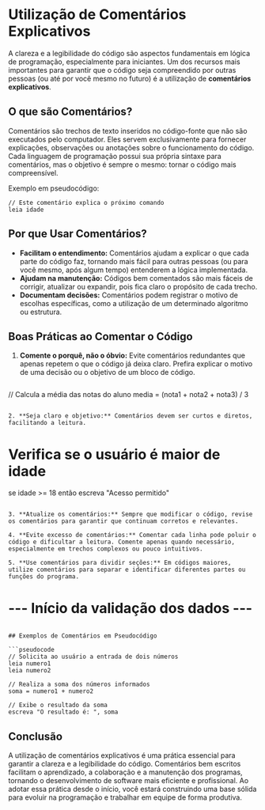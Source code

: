 
# Utilização de Comentários Explicativos

A clareza e a legibilidade do código são aspectos fundamentais em lógica de programação, especialmente para iniciantes. Um dos recursos mais importantes para garantir que o código seja compreendido por outras pessoas (ou até por você mesmo no futuro) é a utilização de **comentários explicativos**.

## O que são Comentários?

Comentários são trechos de texto inseridos no código-fonte que não são executados pelo computador. Eles servem exclusivamente para fornecer explicações, observações ou anotações sobre o funcionamento do código. Cada linguagem de programação possui sua própria sintaxe para comentários, mas o objetivo é sempre o mesmo: tornar o código mais compreensível.

Exemplo em pseudocódigo:
```
// Este comentário explica o próximo comando
leia idade
```

## Por que Usar Comentários?

- **Facilitam o entendimento:** Comentários ajudam a explicar o que cada parte do código faz, tornando mais fácil para outras pessoas (ou para você mesmo, após algum tempo) entenderem a lógica implementada.
- **Ajudam na manutenção:** Códigos bem comentados são mais fáceis de corrigir, atualizar ou expandir, pois fica claro o propósito de cada trecho.
- **Documentam decisões:** Comentários podem registrar o motivo de escolhas específicas, como a utilização de um determinado algoritmo ou estrutura.

## Boas Práticas ao Comentar o Código

1. **Comente o porquê, não o óbvio:** Evite comentários redundantes que apenas repetem o que o código já deixa claro. Prefira explicar o motivo de uma decisão ou o objetivo de um bloco de código.
   ```
// Calcula a média das notas do aluno
media = (nota1 + nota2 + nota3) / 3
   ```

2. **Seja claro e objetivo:** Comentários devem ser curtos e diretos, facilitando a leitura.
   ```
# Verifica se o usuário é maior de idade
se idade >= 18 então
    escreva "Acesso permitido"
   ```

3. **Atualize os comentários:** Sempre que modificar o código, revise os comentários para garantir que continuam corretos e relevantes.

4. **Evite excesso de comentários:** Comentar cada linha pode poluir o código e dificultar a leitura. Comente apenas quando necessário, especialmente em trechos complexos ou pouco intuitivos.

5. **Use comentários para dividir seções:** Em códigos maiores, utilize comentários para separar e identificar diferentes partes ou funções do programa.
   ```
# --- Início da validação dos dados ---
   ```

## Exemplos de Comentários em Pseudocódigo

```pseudocode
// Solicita ao usuário a entrada de dois números
leia numero1
leia numero2

// Realiza a soma dos números informados
soma = numero1 + numero2

// Exibe o resultado da soma
escreva "O resultado é: ", soma
```

## Conclusão

A utilização de comentários explicativos é uma prática essencial para garantir a clareza e a legibilidade do código. Comentários bem escritos facilitam o aprendizado, a colaboração e a manutenção dos programas, tornando o desenvolvimento de software mais eficiente e profissional. Ao adotar essa prática desde o início, você estará construindo uma base sólida para evoluir na programação e trabalhar em equipe de forma produtiva.
```
